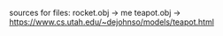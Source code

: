 sources for files:
rocket.obj -> me
teapot.obj -> https://www.cs.utah.edu/~dejohnso/models/teapot.html
